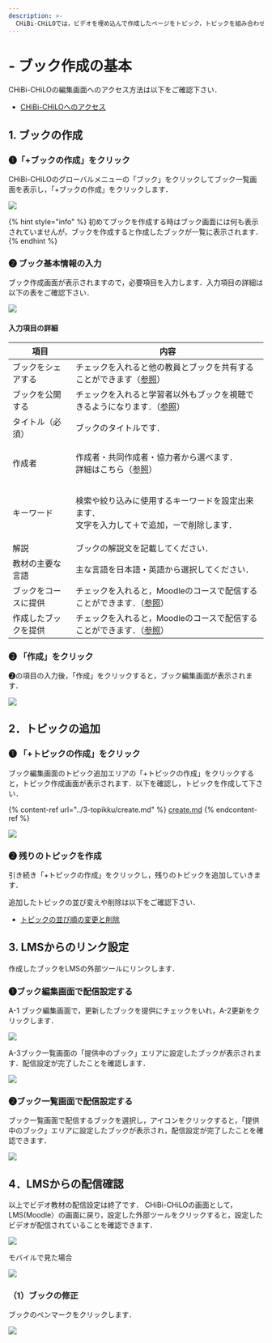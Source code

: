 ```yaml
---
description: >-
  CHiBi-CHiLOでは，ビデオを埋め込んで作成したページをトピック，トピックを組み合わせてまとめたページをブックと呼びます．ここでは，まずブックを作成し，ブックからトピックを追加していく方法を説明します．
---
```


# - ブック作成の基本

CHiBi-CHiLOの編集画面へのアクセス方法は以下をご確認下さい．

* [CHiBi-CHiLOへのアクセス](book/start/access.md)

## 1. ブックの作成

### ❶「+ブックの作成」をクリック

CHiBi-CHiLOのグローバルメニューの「ブック」をクリックしてブック一覧画面を表示し，「+ブックの作成」をクリックします．

![](<../.gitbook/assets/image (58).png>)

{% hint style="info" %}
初めてブックを作成する時はブック画面には何も表示されていませんが，ブックを作成すると作成したブックが一覧に表示されます．
{% endhint %}

### ❷ ブック基本情報の入力

ブック作成画面が表示されますので，必要項目を入力します．入力項目の詳細は以下の表をご確認下さい．

![](<../.gitbook/assets/image (476).png>)

#### 入力項目の詳細

| 項目         | 内容                                                                |
| ---------- | ----------------------------------------------------------------- |
| ブックをシェアする  | チェックを入れると他の教員とブックを共有することができます（[参照](share.md)）                     |
| ブックを公開する   | チェックを入れると学習者以外もブックを視聴できるようになります．（[参照](release.md)）                |
| タイトル（必須）   | ブックのタイトルです．                                                       |
| 作成者        | <p>作成者・共同作成者・協力者から選べます．<br>詳細はこちら（<a href="author.md">参照</a>）</p> |
| キーワード      | <p>検索や絞り込みに使用するキーワードを設定出来ます．<br>文字を入力して＋で追加，ーで削除します．</p>          |
| 解説         | ブックの解説文を記載してください．                                                 |
| 教材の主要な言語   | 主な言語を日本語・英語から選択してください．                                            |
| ブックをコースに提供 | チェックを入れると，Moodleのコースで配信することができます．（[参照](broken-reference)）         |
| 作成したブックを提供 | チェックを入れると，Moodleのコースで配信することができます．（[参照](broken-reference)）         |

### ❸ 「作成」をクリック

❷の項目の入力後，「作成」をクリックすると，ブック編集画面が表示されます．

![](<../.gitbook/assets/image (174).png>)

## 2．トピックの追加

### ❶ 「+トピックの作成」をクリック

ブック編集画面のトピック追加エリアの「+トピックの作成」をクリックすると，トピック作成画面が表示されます．以下を確認し，トピックを作成して下さい．

{% content-ref url="../3-topikku/create.md" %}
[create.md](../3-topikku/create.md)
{% endcontent-ref %}

![](<../.gitbook/assets/image (321).png>)



### ❷ 残りのトピックを作成

引き続き「+トピックの作成」をクリックし，残りのトピックを追加していきます．

追加したトピックの並び変えや削除は以下をご確認下さい．

* [トピックの並び順の変更と削除](book/operation/book/topic\_management/topic-order.md)

## 3. LMSからのリンク設定

作成したブックをLMSの外部ツールにリンクします．&#x20;

### ❶ブック編集画面で配信設定する

A-1 ブック編集画面で，更新したブックを提供にチェックをいれ，A-2更新をクリックします．

![](<../.gitbook/assets/image (324).png>)

A-3ブック一覧画面の「提供中のブック」エリアに設定したブックが表示されます．配信設定が完了したことを確認します．

![](<../.gitbook/assets/image (66) (1).png>)

### ❷ブック一覧画面で配信設定する

ブック一覧画面で配信するブックを選択し，<img src="../.gitbook/assets/image (415).png" alt="" data-size="line">アイコンをクリックすると，「提供中のブック」エリアに設定したブックが表示され，配信設定が完了したことを確認できます．

![](<../.gitbook/assets/image (216).png>)

## 4．LMSからの配信確認

以上でビデオ教材の配信設定は終了です． CHiBi-CHiLOの画面として，LMS(Moodle）の画面に戻り，設定した外部ツールをクリックすると，設定したビデオが配信されていることを確認できます．

![](<../.gitbook/assets/image (81).png>)

モバイルで見た場合

![](<../.gitbook/assets/image (81).png>)

### （1）ブックの修正

ブックのペンマークをクリックします．

![](<../.gitbook/assets/image (93).png>)
